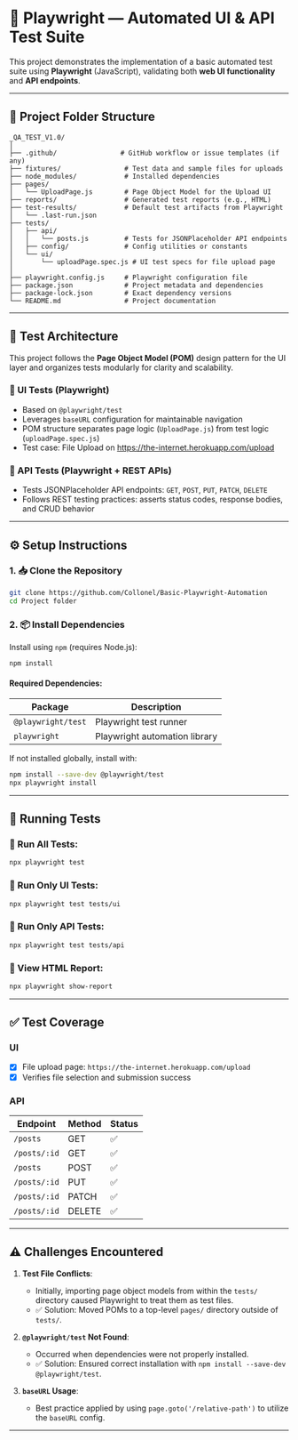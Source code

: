 
# 📁 Playwright — Automated UI & API Test Suite

This project demonstrates the implementation of a basic automated test suite using **Playwright** (JavaScript), validating both **web UI functionality** and **API endpoints**.

---

## 🧱 Project Folder Structure

```
_QA_TEST_V1.0/
│
├── .github/                # GitHub workflow or issue templates (if any)
├── fixtures/                # Test data and sample files for uploads
├── node_modules/            # Installed dependencies
├── pages/
│   └── UploadPage.js        # Page Object Model for the Upload UI
├── reports/                 # Generated test reports (e.g., HTML)
├── test-results/            # Default test artifacts from Playwright
│   └── .last-run.json
├── tests/
│   ├── api/
│   │   └── posts.js         # Tests for JSONPlaceholder API endpoints
│   ├── config/              # Config utilities or constants
│   └── ui/
│       └── uploadPage.spec.js # UI test specs for file upload page
│
├── playwright.config.js     # Playwright configuration file
├── package.json             # Project metadata and dependencies
├── package-lock.json        # Exact dependency versions
└── README.md                # Project documentation
```

---

## 🧪 Test Architecture

This project follows the **Page Object Model (POM)** design pattern for the UI layer and organizes tests modularly for clarity and scalability.

### 🔸 UI Tests (Playwright)
- Based on `@playwright/test`
- Leverages `baseURL` configuration for maintainable navigation
- POM structure separates page logic (`UploadPage.js`) from test logic (`uploadPage.spec.js`)
- Test case: File Upload on https://the-internet.herokuapp.com/upload

### 🔸 API Tests (Playwright + REST APIs)
- Tests JSONPlaceholder API endpoints: `GET`, `POST`, `PUT`, `PATCH`, `DELETE`
- Follows  REST testing practices: asserts status codes, response bodies, and CRUD behavior

---

## ⚙️ Setup Instructions

### 1. 📥 Clone the Repository

```bash
git clone https://github.com/Collonel/Basic-Playwright-Automation
cd Project folder
```

### 2. 📦 Install Dependencies

Install using `npm` (requires Node.js):

```bash
npm install
```

#### Required Dependencies:

| Package             | Description                           |
|---------------------|---------------------------------------|
| `@playwright/test`  | Playwright test runner                |
| `playwright`        | Playwright automation library         |

If not installed globally, install with:

```bash
npm install --save-dev @playwright/test
npx playwright install
```

---

## 🚀 Running Tests

### 🔹 Run All Tests:

```bash
npx playwright test
```

### 🔹 Run Only UI Tests:

```bash
npx playwright test tests/ui
```

### 🔹 Run Only API Tests:

```bash
npx playwright test tests/api
```

### 🔹 View HTML Report:

```bash
npx playwright show-report
```

---

## ✅ Test Coverage

### UI

- [x] File upload page: `https://the-internet.herokuapp.com/upload`
- [x] Verifies file selection and submission success

### API

| Endpoint         | Method   | Status |
|------------------|----------|--------|
| `/posts`         | GET      | ✅     |
| `/posts/:id`     | GET      | ✅     |
| `/posts`         | POST     | ✅     |
| `/posts/:id`     | PUT      | ✅     |
| `/posts/:id`     | PATCH    | ✅     |
| `/posts/:id`     | DELETE   | ✅     |

---

## ⚠️ Challenges Encountered

1. **Test File Conflicts**: 
   - Initially, importing page object models from within the `tests/` directory caused Playwright to treat them as test files.
   - ✅ Solution: Moved POMs to a top-level `pages/` directory outside of `tests/`.

2. **`@playwright/test` Not Found**: 
   - Occurred when dependencies were not properly installed.
   - ✅ Solution: Ensured correct installation with `npm install --save-dev @playwright/test`.

3. **`baseURL` Usage**:
   - Best practice applied by using `page.goto('/relative-path')` to utilize the `baseURL` config.

---

